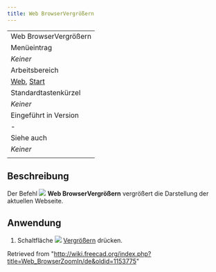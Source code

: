 ```yaml
---
title: Web BrowserVergrößern
---
```

|  |
| --- |
| Web BrowserVergrößern |
| Menüeintrag |
| *Keiner* |
| Arbeitsbereich |
| [Web](/Web_Workbench/de "Web Workbench/de"), [Start](/Start_Workbench/de "Start Workbench/de") |
| Standardtastenkürzel |
| *Keiner* |
| Eingeführt in Version |
| - |
| Siehe auch |
| *Keiner* |
|  |

## Beschreibung

Der Befehl ![](/images/Web_BrowserZoomIn.svg) **Web BrowserVergrößern** vergrößert die Darstellung der aktuellen Webseite.

## Anwendung

1. Schaltfläche ![](/images/Web_BrowserZoomIn.svg) [Vergrößern](/Web_BrowserZoomOut/de "Web BrowserZoomOut/de") drücken.

Retrieved from "<http://wiki.freecad.org/index.php?title=Web_BrowserZoomIn/de&oldid=1153775>"